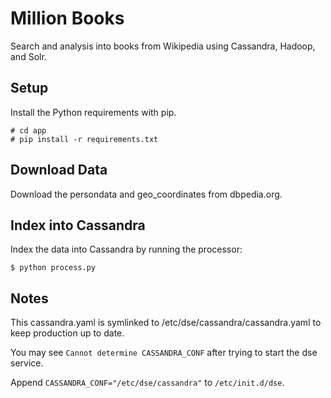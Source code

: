 Million Books
============

Search and analysis into books from Wikipedia using Cassandra,
Hadoop, and Solr.


Setup
------
Install the Python requirements with pip.

    # cd app
    # pip install -r requirements.txt


Download Data
-------------
Download the persondata and geo\_coordinates from dbpedia.org.

Index into Cassandra
--------------------
Index the data into Cassandra by running the processor:

    $ python process.py

Notes
-----
This cassandra.yaml is symlinked to /etc/dse/cassandra/cassandra.yaml to
keep production up to date.

You may see `Cannot determine CASSANDRA_CONF` after trying to start the
dse service.

Append `CASSANDRA_CONF="/etc/dse/cassandra"` to `/etc/init.d/dse`.
